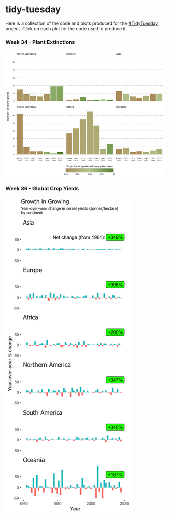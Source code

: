 # tidy-tuesday

Here is a collection of the code and plots produced for the [#TidyTuesday](https://github.com/rfordatascience/tidytuesday) project. Click on each plot for the code used to produce it.

### Week 34 - Plant Extinctions
<a href='/tidy-tuesday-week34.R' target='_blank'><img src="plots/tidy-tuesday-week34.png" align="center"/></a>

### Week 36 - Global Crop Yields
<a href='/tidy-tuesday-week36.R' target='_blank'><img src="plots/tidy-tuesday-week36.png" align="center" width = "400"/></a>